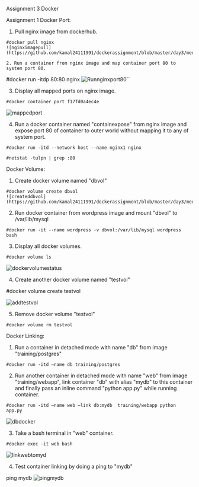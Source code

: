 Assignment 3 Docker

Assignment 1
Docker Port:
1. Pull nginx image from dockerhub.
```
#docker pull nginx
![nginximagepull](https://github.com/kamal24111991/dockerassignment/blob/master/day3/media1/nginximagepull.png)

2. Run a container from nginx image and map container port 80 to system port 80.
```
#docker run -itdp 80:80 nginx
![Runnginxport80](https://github.com/kamal24111991/dockerassignment/blob/master/day3/media1/Runnginxport80.png)``

3. Display all mapped ports on nginx image.
```
#docker container port f17fd0a4ec4e
```
![mappedport](https://github.com/kamal24111991/dockerassignment/blob/master/day3/media1/mappedport.png)

4. Run a docker container named "containexpose" from nginx image and expose port 80 of container to outer world without mapping it to any of system port.
```
#docker run -itd --network host --name nginx1 nginx

#netstat -tulpn | grep :80

```
Docker Volume:

1. Create docker volume named "dbvol"
```
#docker volume create dbvol
![createddbvol](https://github.com/kamal24111991/dockerassignment/blob/master/day3/media2/createddbvol.png)
```
2. Run docker container from wordpress image and mount "dbvol" to /var/lib/mysql
```
#docker run -it --name wordpress -v dbvol:/var/lib/mysql wordpress bash
```

3. Display all docker volumes.
```
#docker volume ls
```
![dockervolumestatus](https://github.com/kamal24111991/dockerassignment/blob/master/day3/media2/dockervolumestatus.png)

4. Create another docker volume named "testvol"

#docker volume create testvol

![addtestvol](https://github.com/kamal24111991/dockerassignment/blob/master/day3/media2/addtestvol.png)

5. Remove docker volume "testvol"
```
#docker volume rm testvol
```

Docker Linking:

1. Run a container in detached mode with name "db" from image "training/postgres"
```
#docker run -itd –name db training/postgres
```
2. Run another container in detached mode with name "web" from image "training/webapp", link container "db" with alias "mydb" to this container and finally pass an inline command "python app.py" while running container.
```
#docker run -itd –name web –link db:mydb  training/webapp python app.py
```
![dbdocker](https://github.com/kamal24111991/dockerassignment/blob/master/day3/media3/dbdocker.png)

3. Take a bash terminal in "web" container.
```
#docker exec -it web bash
```
![linkwebtomyd](https://github.com/kamal24111991/dockerassignment/blob/master/day3/media3/linkwebtomyd.png)

4. Test container linking by doing a ping to "mydb"

ping mydb
![pingmydb](https://github.com/kamal24111991/dockerassignment/blob/master/day3/media3/pingmydb.png)
